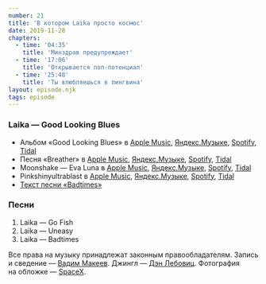 ```yaml
---
number: 21
title: 'В котором Laika просто космос'
date: 2019-11-28
chapters:
  - time: '04:35'
    title: 'Минздрав предупреждает'
  - time: '17:06'
    title: 'Открывается поп-потенциал'
  - time: '25:48'
    title: 'Ты влюбляешься в пингвина'
layout: episode.njk
tags: episode
---
```


### Laika — Good Looking Blues

- Альбом «Good Looking Blues» в
  [Apple Music](https://music.apple.com/album/3028729),
  [Яндекс.Музыке](https://music.yandex.ru/album/719219),
  [Spotify](https://open.spotify.com/album/3ouVz7kS7MhXKDn8C7qkvb),
  [Tidal](https://tidal.com/browse/album/2204760)
- Песня «Breather» в
  [Apple Music](https://music.apple.com/album/7060524?i=7060502),
  [Яндекс.Музыке](https://music.yandex.ru/album/709394/track/6572312),
  [Spotify](https://open.spotify.com/track/3r6SEGPVlAtfrP8WtDD6eV),
  [Tidal](tidal.com/browse/track/2204170)
- Moonshake — Eva Luna в
  [Apple Music](https://music.apple.com/album/251624175),
  [Яндекс.Музыке](https://music.yandex.ru/album/720524),
  [Spotify](https://open.spotify.com/album/0ZItDfsnuLZvNbRryAToZ6),
  [Tidal](https://tidal.com/browse/album/2207058)
- Pinkshinyultrablast в
  [Apple Music](https://music.apple.com/artist/365816959),
  [Яндекс.Музыке](https://music.yandex.ru/artist/3270258),
  [Spotify](https://open.spotify.com/artist/3pJuDuFyP5uxCHDpXPczf4),
  [Tidal](https://tidal.com/browse/artist/6201863)
- [Текст песни «Badtimes»](https://genius.com/Laika-badtimes-lyrics)

### Песни

1. Laika — Go Fish
2. Laika — Uneasy
3. Laika — Badtimes

Все права на музыку принадлежат законным правообладателям. Запись и сведение — [Вадим Макеев](https://twitter.com/pepelsbey). Джингл — [Дэн Лебовиц](https://www.youtube.com/channel/UC38A5qHrlc_Zgua7vL4b96w). Фотография на обложке — [SpaceX](https://unsplash.com/photos/VBNb52J8Trk).
